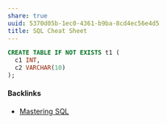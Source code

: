```yaml
---
share: true
uuid: 5370d05b-1ec0-4361-b9ba-8cd4ec56e4d5
title: SQL Cheat Sheet
---
```

``` sql
CREATE TABLE IF NOT EXISTS t1 (
  c1 INT,
  c2 VARCHAR(10)
);


```

#### Backlinks

* [Mastering SQL](/fa961bbf-f992-45c2-99d4-8ff4d5a1d4a1)